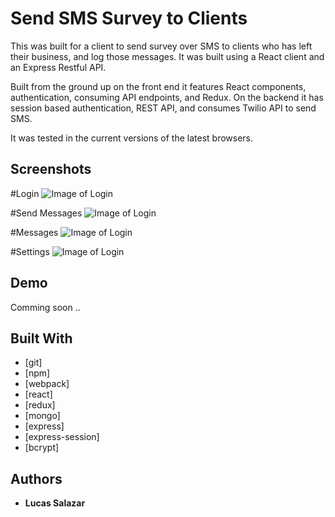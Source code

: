 # Send SMS Survey to Clients

This was built for a client to send survey over SMS to clients who has left their business, and log those messages.  It was built using a React client and an Express Restful API.  

Built from the ground up on the front end it features React components, authentication, consuming API endpoints, and Redux. On the backend it has session based authentication, REST API, and consumes Twilio API to send SMS.

It was tested in the current versions of the latest browsers.

## Screenshots

#Login
![Image of Login](https://drive.google.com/uc?export=view&id=1jVg1xai0jTWwa1knrU_L1a-WalZjjjy4)

#Send Messages
![Image of Login](https://drive.google.com/uc?export=view&id=1Wn_4j8MchZAkFCi4jAX2BRwOez-FPTOt)

#Messages
![Image of Login](https://drive.google.com/uc?export=view&id=1ELb_cFOuD4WBEdP2iQCjsM3r-RWuuSZW)

#Settings
![Image of Login](https://drive.google.com/uc?export=view&id=1Zj3EWugURdyNfuEPt4zLg5zOR-IM8-Xf)



## Demo

Comming soon ..

## Built With

* [git]
* [npm]
* [webpack]
* [react]
* [redux]
* [mongo]
* [express]
* [express-session]
* [bcrypt]

## Authors

* **Lucas Salazar**
